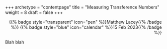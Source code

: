 +++
archetype = "contentpage"
title = "Measuring Transference Numbers"
weight = 8
draft = false
+++

<div style="text-align: right">
{{% badge style="transparent" icon="pen" %}}Matthew Lacey{{% /badge %}}
{{% badge style="blue" icon="calendar" %}}15 Feb 2023{{% /badge %}}
</div>

Blah blah